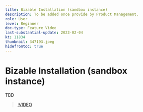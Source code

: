 ```yaml
---
title: Bizable Installation (sandbox instance)
description: To be added once provide by Product Management.
role: User
level: Beginner
doc-type: Feature Video
last-substantial-update: 2023-02-04
kt: 11834
thumbnail: 347193.jpeg
hidefromtoc: true
---
```


# Bizable Installation (sandbox instance)

TBD

>[!VIDEO](https://video.tv.adobe.com/v/347193/?quality=12&learn=on)
